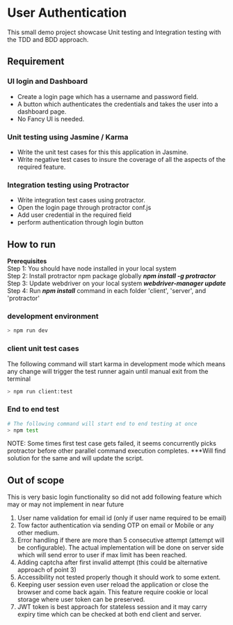 # User Authentication
This small demo project showcase Unit testing and Integration testing with the TDD and BDD approach.

## Requirement 
### UI login and Dashboard
* Create a login page which has a username and password field. 
* A button which authenticates the credentials and takes the user into a dashboard page. 
* No Fancy UI is needed.

### Unit testing using Jasmine / Karma
* Write the unit test cases for this this application in Jasmine.
* Write negative test cases to insure the coverage of all the aspects of the required feature.

### Integration testing using Protractor
* Write integration test cases using protractor.
* Open the login page through protractor conf.js
* Add user credential in the required field
* perform authentication through login button


## How to run
**Prerequisites**
<br/> 
Step 1: You should have node installed in your local system 
<br/>
Step 2: Install protractor npm package globally ***npm install -g protractor***
<br/>
Step 3: Update webdriver on your local system ***webdriver-manager update***
<br/>
Step 4: Run ***npm install*** command in each folder 'client', 'server', and 'protractor'

### development environment
```bash
> npm run dev
```

### client unit test cases
The following command will start karma in development mode which means any change will trigger the test runner again until manual exit from the terminal
```bash
> npm run client:test
```

### End to end test
```bash
# The following command will start end to end testing at once
> npm test
```
NOTE: Some times first test case gets failed, it seems concurrently picks protractor before other parallel command execution completes. ***Will find solution for the same and will update the script.

## Out of scope 
This is very basic login functionality so did not add following feature which may or may not implement in near future
1) User name validation for email id (only if user name required to be email)
2) Tow factor authentication via sending OTP on email or Mobile or any other medium.
3) Error handling if there are more than 5 consecutive attempt (attempt will be configurable). The actual implementation will be done on server side which will send error to user if max limit has been reached. 
4) Adding captcha after first invalid attempt (this could be alternative approach of point 3)
5) Accessibility not tested properly though it should work to some extent.
6) Keeping user session even user reload the application or close the browser and come back again. This feature require cookie or local storage where user token can be preserved.
7) JWT token is best approach for stateless session and it may carry expiry time which can be checked at both end client and server.
